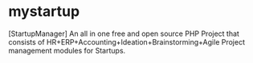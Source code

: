 # mystartup
[StartupManager] An all in one free and open source PHP Project that consists of HR+ERP+Accounting+Ideation+Brainstorming+Agile Project management modules for Startups.
